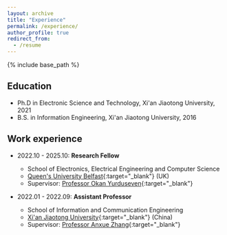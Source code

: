 ```yaml
---
layout: archive
title: "Experience"
permalink: /experience/
author_profile: true
redirect_from:
  - /resume
---
```


{% include base_path %}

Education
------
* Ph.D in Electronic Science and Technology, Xi'an Jiaotong University, 2021
* B.S. in Information Engineering, Xi'an Jiaotong University, 2016

Work experience
------
* 2022.10 - 2025.10: <b>Research Fellow</b>
  * School of Electronics, Electrical Engineering and Computer Science
  * [Queen's University Belfast](https://www.qub.ac.uk/){:target="_blank"} (UK)
  * Supervisor: [Professor Okan Yurduseven](https://sites.google.com/view/okanyurduseven/){:target="_blank"}

* 2022.01 - 2022.09: <b>Assistant Professor</b>
  * School of Information and Communication Engineering
  * [Xi'an Jiaotong University](https://www.xjtu.edu.cn){:target="_blank"} (China)
  * Supervisor: [Professor Anxue Zhang](https://gr.xjtu.edu.cn/web/anxuezhang){:target="_blank"}
  
<!-- Skills
======
* Skill 1
* Skill 2
  * Sub-skill 2.1
  * Sub-skill 2.2
  * Sub-skill 2.3
* Skill 3

Publications
======
  <ul>{% for post in site.publications reversed %}
    {% include archive-single-cv.html %}
  {% endfor %}</ul> -->
